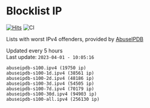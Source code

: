 # Blocklist IP

[![Hits](https://hits.seeyoufarm.com/api/count/incr/badge.svg?url=https%3A%2F%2Fgithub.com%2Fborestad%2Fblocklist-ip%2F&count_bg=%2379C83D&title_bg=%23555555&icon=&icon_color=%23E7E7E7&title=hits&edge_flat=false)](https://hits.seeyoufarm.com)  ![CI](https://img.shields.io/github/workflow/status/borestad/blocklist-ip/CI?style=flat-square)

Lists with worst IPv4 offenders, provided by [AbuseIPDB](https://www.abuseipdb.com/)

<!-- FOOTER-PLACEHOLDER -->
Updated every 5 hours<br>
Last update: `2023-04-01 - 10:05:16`
```
abuseipdb-s100.ipv4 (19750 ip)
abuseipdb-s100-1d.ipv4 (38561 ip)
abuseipdb-s100-2d.ipv4 (48186 ip)
abuseipdb-s100-3d.ipv4 (54505 ip)
abuseipdb-s100-7d.ipv4 (70179 ip)
abuseipdb-s100-30d.ipv4 (94903 ip)
abuseipdb-s100-all.ipv4 (256130 ip)
```
